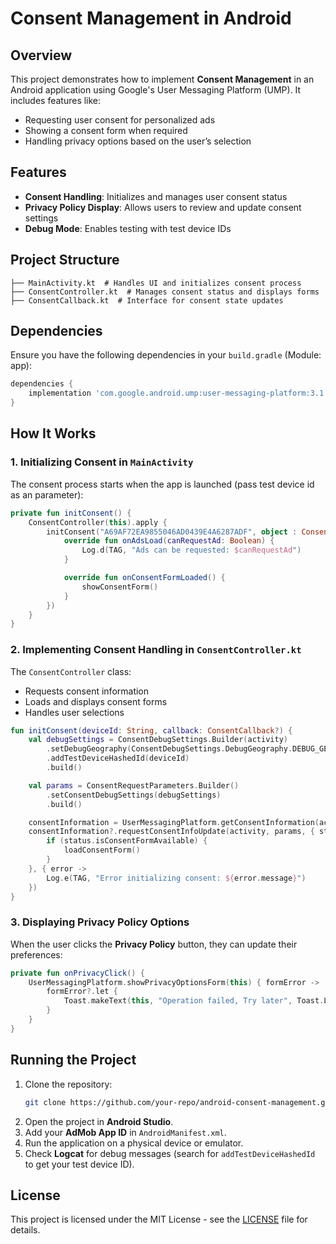 # Consent Management in Android

## Overview
This project demonstrates how to implement **Consent Management** in an Android application using Google's User Messaging Platform (UMP). It includes features like:

- Requesting user consent for personalized ads
- Showing a consent form when required
- Handling privacy options based on the user’s selection

## Features
- **Consent Handling**: Initializes and manages user consent status
- **Privacy Policy Display**: Allows users to review and update consent settings
- **Debug Mode**: Enables testing with test device IDs

## Project Structure
```
├── MainActivity.kt  # Handles UI and initializes consent process
├── ConsentController.kt  # Manages consent status and displays forms
├── ConsentCallback.kt  # Interface for consent state updates
```

## Dependencies
Ensure you have the following dependencies in your `build.gradle` (Module: app):

```gradle
dependencies {
    implementation 'com.google.android.ump:user-messaging-platform:3.1.0' // or latest
}
```

## How It Works
### 1. Initializing Consent in `MainActivity`
The consent process starts when the app is launched (pass test device id as an parameter):

```kotlin
private fun initConsent() {
    ConsentController(this).apply {
        initConsent("A69AF72EA9855046AD0439E4A6287ADF", object : ConsentCallback {
            override fun onAdsLoad(canRequestAd: Boolean) {
                Log.d(TAG, "Ads can be requested: $canRequestAd")
            }

            override fun onConsentFormLoaded() {
                showConsentForm()
            }
        })
    }
}
```

### 2. Implementing Consent Handling in `ConsentController.kt`
The `ConsentController` class:
- Requests consent information
- Loads and displays consent forms
- Handles user selections

```kotlin
fun initConsent(deviceId: String, callback: ConsentCallback?) {
    val debugSettings = ConsentDebugSettings.Builder(activity)
        .setDebugGeography(ConsentDebugSettings.DebugGeography.DEBUG_GEOGRAPHY_EEA)
        .addTestDeviceHashedId(deviceId)
        .build()

    val params = ConsentRequestParameters.Builder()
        .setConsentDebugSettings(debugSettings)
        .build()

    consentInformation = UserMessagingPlatform.getConsentInformation(activity)
    consentInformation?.requestConsentInfoUpdate(activity, params, { status ->
        if (status.isConsentFormAvailable) {
            loadConsentForm()
        }
    }, { error ->
        Log.e(TAG, "Error initializing consent: ${error.message}")
    })
}
```

### 3. Displaying Privacy Policy Options
When the user clicks the **Privacy Policy** button, they can update their preferences:

```kotlin
private fun onPrivacyClick() {
    UserMessagingPlatform.showPrivacyOptionsForm(this) { formError ->
        formError?.let {
            Toast.makeText(this, "Operation failed, Try later", Toast.LENGTH_SHORT).show()
        }
    }
}
```

## Running the Project
1. Clone the repository:
   ```sh
   git clone https://github.com/your-repo/android-consent-management.git
   ```
2. Open the project in **Android Studio**.
3. Add your **AdMob App ID** in `AndroidManifest.xml`.
4. Run the application on a physical device or emulator.
5. Check **Logcat** for debug messages (search for `addTestDeviceHashedId` to get your test device ID).

## License
This project is licensed under the MIT License - see the [LICENSE](LICENSE) file for details.

